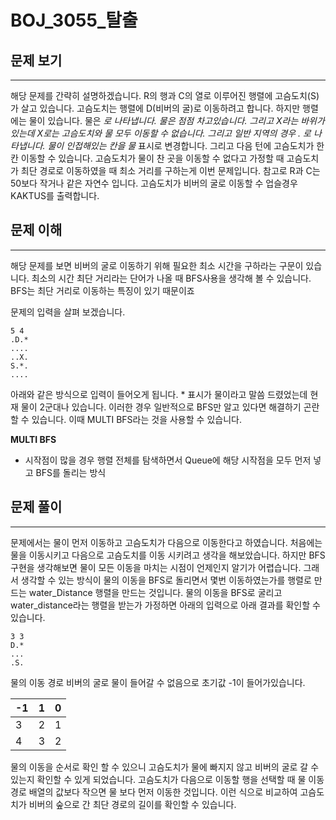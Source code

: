 # BOJ_3055_탈출

## 문제 보기

---

해당 문제를 간략히 설명하겠습니다. R의 행과 C의 열로 이루어진 행렬에 고슴도치(S)가 살고 있습니다. 고슴도치는 행렬에 D(비버의 굴)로 이동하려고 합니다. 하지만 행렬에는 물이 있습니다. 물은 *로 나타냅니다. 물은 점점 차고있습니다. 그리고 X라는 바위가 있는데 X로는 고슴도치와 물 모두 이동할 수 없습니다. 그리고 일반 지역의 경우 . 로 나타냅니다. 물이 인접해있는 칸을 물* 표시로 변경합니다. 그리고 다음 턴에 고슴도치가 한칸 이동할 수 있습니다. 고슴도치가 물이 찬 곳을 이동할 수 없다고 가정할 때 고슴도치가 최단 경로로 이동하였을 때 최소 거리를 구하는게 이번 문제입니다. 참고로 R과 C는 50보다 작거나 같은 자연수 입니다. 고슴도치가 비버의 굴로 이동할 수 업슬경우 KAKTUS를 출력합니다.

## 문제 이해

---

 해당 문제를 보면 비버의 굴로 이동하기 위해 필요한 최소 시간을 구하라는 구문이 있습니다. 최소의 시간 최단 거리라는 단어가 나올 때 BFS사용을 생각해 볼 수 있습니다. BFS는 최단 거리로 이동하는 특징이 있기 때문이죠 

문제의 입력을 살펴 보겠습니다.

```
5 4
.D.*
....
..X.
S.*.
....
```

아래와 같은 방식으로 입력이 들어오게 됩니다. * 표시가 물이라고 말씀 드렸었는데 현재 물이 2군대나 있습니다. 이러한 경우 일반적으로 BFS만 알고 있다면 해결하기 곤란할 수 있습니다. 이때 MULTI BFS라는 것을 사용할 수 있습니다. 

**MULTI BFS**

- 시작점이 많을 경우 행렬 전체를 탐색하면서 Queue에 해당 시작점을 모두 먼저 넣고 BFS를 돌리는 방식

## 문제 풀이

---

문제에서는 물이 먼저 이동하고 고슴도치가 다음으로 이동한다고 하였습니다. 처음에는 물을 이동시키고 다음으로 고슴도치를 이동 시키려고 생각을 해보았습니다. 하지만 BFS 구현을 생각해보면 물이 모든 이동을 마치는 시점이 언제인지 알기가 어렵습니다. 그래서 생각할 수 있는 방식이 물의 이동을 BFS로 돌리면서 몇번 이동하였는가를 행렬로 만드는 water_Distance 행렬을 만드는 것입니다. 물의 이동을 BFS로 굴리고 water_distance라는 행렬을 받는가 가정하면 아래의 입력으로 아래 결과를 확인할 수 있습니다.

```
3 3
D.*
...
.S.
```

물의 이동 경로 비버의 굴로 물이 들어갈 수 없음으로 초기값 -1이 들어가있습니다.

| -1 | 1 | 0 |
| --- | --- | --- |
| 3 | 2 | 1 |
| 4 | 3 | 2 |

물의 이동을 순서로 확인 할 수 있으니 고슴도치가 물에 빠지지 않고 비버의 굴로 갈 수 있는지 확인할 수 있게 되었습니다. 고슴도치가 다음으로 이동할 행을 선택할 때 물 이동 경로 배열의 값보다 작으면 물 보다 먼저 이동한 것입니다. 이런 식으로 비교하여 고슴도치가 비버의 숲으로 간 최단 경로의 길이를 확인할 수 있습니다.